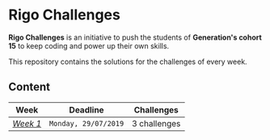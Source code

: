 # Rigo Challenges

**Rigo Challenges** is an initiative to push the students of **Generation's cohort 15** to keep coding and power up their own skills.

This repository contains the solutions for the challenges of every week.

## Content

|Week                  |Deadline             |Challenges   |
|--------------------- |-------------------- |------------ |
|[*Week 1*](Week%201/) |`Monday, 29/07/2019` |3 challenges |
